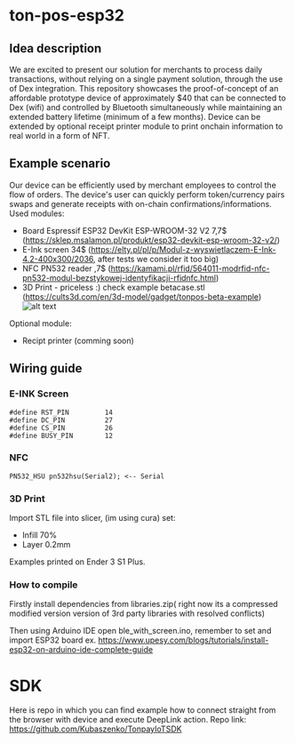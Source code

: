 # ton-pos-esp32

## Idea description 
We are excited to present our solution for merchants to process daily transactions, without relying on a single payment solution, through the use of Dex integration. This repository showcases the proof-of-concept of an affordable prototype device of approximately $40 that can be connected to Dex (wifi) and controlled by Bluetooth simultaneously while maintaining an extended battery lifetime (minimum of a few months). Device can be extended by optional receipt printer module to print onchain information to real world in a form of NFT.


## Example scenario
Our device can be efficiently used by merchant employees to control the flow of orders. The device's user can quickly perform token/currency pairs swaps and generate receipts with on-chain confirmations/informations. 
Used modules:
- Board Espressif ESP32 DevKit ESP-WROOM-32 V2 7,7$ (https://sklep.msalamon.pl/produkt/esp32-devkit-esp-wroom-32-v2/)
- E-Ink screen 34$ (https://elty.pl/pl/p/Modul-z-wyswietlaczem-E-Ink-4.2-400x300/2036, after tests we consider it too big)
- NFC PN532 reader ,7$ (https://kamami.pl/rfid/564011-modrfid-nfc-pn532-modul-bezstykowej-identyfikacji-rfidnfc.html) 
- 3D Print - priceless :) check example betacase.stl (https://cults3d.com/en/3d-model/gadget/tonpos-beta-example)
![alt text](https://files.cults3d.com/uploaders/27558711/illustration-file/e9c71df2-d33f-4180-a889-bd99da1e45e6/Przechwytywanie.png "Example case")


Optional module:
- Recipt printer (comming soon)

## Wiring guide

### E-INK Screen 
```
#define RST_PIN         14
#define DC_PIN          27
#define CS_PIN          26
#define BUSY_PIN        12
```
### NFC 
```
PN532_HSU pn532hsu(Serial2); <-- Serial  
```

### 3D Print
Import STL file into slicer, (im using cura) set:
- Infill 70%
- Layer 0.2mm

Examples printed on Ender 3 S1 Plus.

### How to compile
Firstly install dependencies from libraries.zip( right now its a compressed modified version  version of 3rd party libraries with resolved conflicts)

Then using Arduino IDE open  ble_with_screen.ino, remember to set and import ESP32 board ex. https://www.upesy.com/blogs/tutorials/install-esp32-on-arduino-ide-complete-guide



# SDK
Here is repo in which you can find example how to connect straight from the browser with device and execute DeepLink action.
Repo link: https://github.com/Kubaszenko/TonpayIoTSDK


